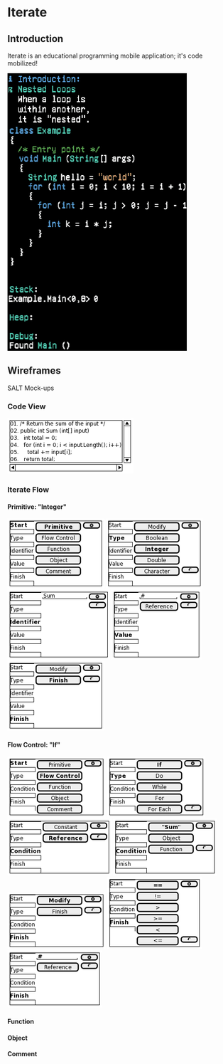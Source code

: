 # Iterate

## Introduction

Iterate is an educational programming mobile application; it's code mobilized!

![Introduction](https://raw.githubusercontent.com/iteratecode/.github/main/images/iterate-nested-loop.gif)

## Wireframes

SALT Mock-ups

### Code View

![Code Wireframe](https://raw.githubusercontent.com/iteratecode/.github/main/images/code-wireframe.png)

### Iterate Flow

#### Primitive: "Integer"

![Primitive Start](https://raw.githubusercontent.com/iteratecode/.github/main/images/iterate-primitive-start.png)
![Primitive Type](https://raw.githubusercontent.com/iteratecode/.github/main/images/iterate-primitive-type.png)
![Primitive Identifier](https://raw.githubusercontent.com/iteratecode/.github/main/images/iterate-primitive-identifier.png)
![Primitive Value](https://raw.githubusercontent.com/iteratecode/.github/main/images/iterate-primitive-value.png)
![Primitive Finish](https://raw.githubusercontent.com/iteratecode/.github/main/images/iterate-primitive-finish.png)

#### Flow Control: "If"

![Flow Control Start](https://raw.githubusercontent.com/iteratecode/.github/main/images/iterate-flow-control-start.png)
![Flow Control Type](https://raw.githubusercontent.com/iteratecode/.github/main/images/iterate-flow-control-type.png)
![Flow Control Condition](https://raw.githubusercontent.com/iteratecode/.github/main/images/iterate-flow-control-condition.png)
![Flow Control Condition 2](https://raw.githubusercontent.com/iteratecode/.github/main/images/iterate-flow-control-condition-2.png)
![Flow Control Finish](https://raw.githubusercontent.com/iteratecode/.github/main/images/iterate-flow-control-finish.png)
![Flow Control Finish 2](https://raw.githubusercontent.com/iteratecode/.github/main/images/iterate-flow-control-finish-2.png)
![Flow Control Finish 3](https://raw.githubusercontent.com/iteratecode/.github/main/images/iterate-flow-control-finish-3.png)



#### Function




#### Object





#### Comment





